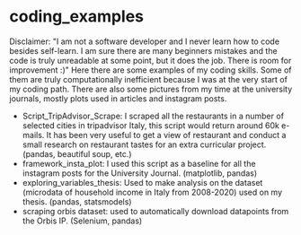 # coding_examples
Disclaimer: "I am not a software developer and I never learn how to code besides self-learn. I am sure there are many beginners mistakes and the code is truly unreadable at some point, but it does the job. There is room for improvement :)"
Here there are some examples of my coding skills.
Some of them are truly computationally inefficient because I was at the very start of my coding path.
There are also some pictures from my time at the university journals, mostly plots used in articles and instagram posts.
- Script_TripAdvisor_Scrape: I scraped all the restaurants in a number of selected cities in tripadvisor Italy, this script would return around 60k e-mails. It has been very useful to get a view of restaurant and conduct a small research on restaurant tastes for an extra curricular project. (pandas, beautiful soup, etc.)
- framework_insta_plot: I used this script as a baseline for all the instagram posts for the University Journal. (matplotlib, pandas)
- exploring_variables_thesis: Used to make analysis on the dataset (microdata of household income in Italy from 2008-2020) used on my thesis. (pandas, statsmodels)
- scraping orbis dataset: used to automatically download datapoints from the Orbis IP. (Selenium, pandas)
